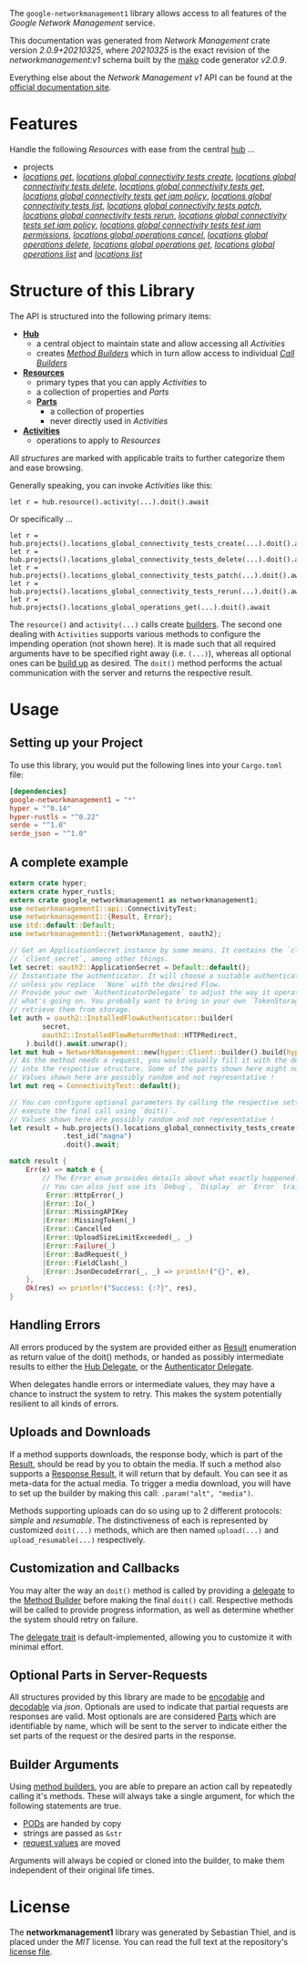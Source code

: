 <!---
DO NOT EDIT !
This file was generated automatically from 'src/mako/api/README.md.mako'
DO NOT EDIT !
-->
The `google-networkmanagement1` library allows access to all features of the *Google Network Management* service.

This documentation was generated from *Network Management* crate version *2.0.9+20210325*, where *20210325* is the exact revision of the *networkmanagement:v1* schema built by the [mako](http://www.makotemplates.org/) code generator *v2.0.9*.

Everything else about the *Network Management* *v1* API can be found at the
[official documentation site](https://cloud.google.com/).
# Features

Handle the following *Resources* with ease from the central [hub](https://docs.rs/google-networkmanagement1/2.0.9+20210325/google_networkmanagement1/NetworkManagement) ... 

* projects
 * [*locations get*](https://docs.rs/google-networkmanagement1/2.0.9+20210325/google_networkmanagement1/api::ProjectLocationGetCall), [*locations global connectivity tests create*](https://docs.rs/google-networkmanagement1/2.0.9+20210325/google_networkmanagement1/api::ProjectLocationGlobalConnectivityTestCreateCall), [*locations global connectivity tests delete*](https://docs.rs/google-networkmanagement1/2.0.9+20210325/google_networkmanagement1/api::ProjectLocationGlobalConnectivityTestDeleteCall), [*locations global connectivity tests get*](https://docs.rs/google-networkmanagement1/2.0.9+20210325/google_networkmanagement1/api::ProjectLocationGlobalConnectivityTestGetCall), [*locations global connectivity tests get iam policy*](https://docs.rs/google-networkmanagement1/2.0.9+20210325/google_networkmanagement1/api::ProjectLocationGlobalConnectivityTestGetIamPolicyCall), [*locations global connectivity tests list*](https://docs.rs/google-networkmanagement1/2.0.9+20210325/google_networkmanagement1/api::ProjectLocationGlobalConnectivityTestListCall), [*locations global connectivity tests patch*](https://docs.rs/google-networkmanagement1/2.0.9+20210325/google_networkmanagement1/api::ProjectLocationGlobalConnectivityTestPatchCall), [*locations global connectivity tests rerun*](https://docs.rs/google-networkmanagement1/2.0.9+20210325/google_networkmanagement1/api::ProjectLocationGlobalConnectivityTestRerunCall), [*locations global connectivity tests set iam policy*](https://docs.rs/google-networkmanagement1/2.0.9+20210325/google_networkmanagement1/api::ProjectLocationGlobalConnectivityTestSetIamPolicyCall), [*locations global connectivity tests test iam permissions*](https://docs.rs/google-networkmanagement1/2.0.9+20210325/google_networkmanagement1/api::ProjectLocationGlobalConnectivityTestTestIamPermissionCall), [*locations global operations cancel*](https://docs.rs/google-networkmanagement1/2.0.9+20210325/google_networkmanagement1/api::ProjectLocationGlobalOperationCancelCall), [*locations global operations delete*](https://docs.rs/google-networkmanagement1/2.0.9+20210325/google_networkmanagement1/api::ProjectLocationGlobalOperationDeleteCall), [*locations global operations get*](https://docs.rs/google-networkmanagement1/2.0.9+20210325/google_networkmanagement1/api::ProjectLocationGlobalOperationGetCall), [*locations global operations list*](https://docs.rs/google-networkmanagement1/2.0.9+20210325/google_networkmanagement1/api::ProjectLocationGlobalOperationListCall) and [*locations list*](https://docs.rs/google-networkmanagement1/2.0.9+20210325/google_networkmanagement1/api::ProjectLocationListCall)




# Structure of this Library

The API is structured into the following primary items:

* **[Hub](https://docs.rs/google-networkmanagement1/2.0.9+20210325/google_networkmanagement1/NetworkManagement)**
    * a central object to maintain state and allow accessing all *Activities*
    * creates [*Method Builders*](https://docs.rs/google-networkmanagement1/2.0.9+20210325/google_networkmanagement1/client::MethodsBuilder) which in turn
      allow access to individual [*Call Builders*](https://docs.rs/google-networkmanagement1/2.0.9+20210325/google_networkmanagement1/client::CallBuilder)
* **[Resources](https://docs.rs/google-networkmanagement1/2.0.9+20210325/google_networkmanagement1/client::Resource)**
    * primary types that you can apply *Activities* to
    * a collection of properties and *Parts*
    * **[Parts](https://docs.rs/google-networkmanagement1/2.0.9+20210325/google_networkmanagement1/client::Part)**
        * a collection of properties
        * never directly used in *Activities*
* **[Activities](https://docs.rs/google-networkmanagement1/2.0.9+20210325/google_networkmanagement1/client::CallBuilder)**
    * operations to apply to *Resources*

All *structures* are marked with applicable traits to further categorize them and ease browsing.

Generally speaking, you can invoke *Activities* like this:

```Rust,ignore
let r = hub.resource().activity(...).doit().await
```

Or specifically ...

```ignore
let r = hub.projects().locations_global_connectivity_tests_create(...).doit().await
let r = hub.projects().locations_global_connectivity_tests_delete(...).doit().await
let r = hub.projects().locations_global_connectivity_tests_patch(...).doit().await
let r = hub.projects().locations_global_connectivity_tests_rerun(...).doit().await
let r = hub.projects().locations_global_operations_get(...).doit().await
```

The `resource()` and `activity(...)` calls create [builders][builder-pattern]. The second one dealing with `Activities` 
supports various methods to configure the impending operation (not shown here). It is made such that all required arguments have to be 
specified right away (i.e. `(...)`), whereas all optional ones can be [build up][builder-pattern] as desired.
The `doit()` method performs the actual communication with the server and returns the respective result.

# Usage

## Setting up your Project

To use this library, you would put the following lines into your `Cargo.toml` file:

```toml
[dependencies]
google-networkmanagement1 = "*"
hyper = "^0.14"
hyper-rustls = "^0.22"
serde = "^1.0"
serde_json = "^1.0"
```

## A complete example

```Rust
extern crate hyper;
extern crate hyper_rustls;
extern crate google_networkmanagement1 as networkmanagement1;
use networkmanagement1::api::ConnectivityTest;
use networkmanagement1::{Result, Error};
use std::default::Default;
use networkmanagement1::{NetworkManagement, oauth2};

// Get an ApplicationSecret instance by some means. It contains the `client_id` and 
// `client_secret`, among other things.
let secret: oauth2::ApplicationSecret = Default::default();
// Instantiate the authenticator. It will choose a suitable authentication flow for you, 
// unless you replace  `None` with the desired Flow.
// Provide your own `AuthenticatorDelegate` to adjust the way it operates and get feedback about 
// what's going on. You probably want to bring in your own `TokenStorage` to persist tokens and
// retrieve them from storage.
let auth = oauth2::InstalledFlowAuthenticator::builder(
        secret,
        oauth2::InstalledFlowReturnMethod::HTTPRedirect,
    ).build().await.unwrap();
let mut hub = NetworkManagement::new(hyper::Client::builder().build(hyper_rustls::HttpsConnector::with_native_roots()), auth);
// As the method needs a request, you would usually fill it with the desired information
// into the respective structure. Some of the parts shown here might not be applicable !
// Values shown here are possibly random and not representative !
let mut req = ConnectivityTest::default();

// You can configure optional parameters by calling the respective setters at will, and
// execute the final call using `doit()`.
// Values shown here are possibly random and not representative !
let result = hub.projects().locations_global_connectivity_tests_create(req, "parent")
             .test_id("magna")
             .doit().await;

match result {
    Err(e) => match e {
        // The Error enum provides details about what exactly happened.
        // You can also just use its `Debug`, `Display` or `Error` traits
         Error::HttpError(_)
        |Error::Io(_)
        |Error::MissingAPIKey
        |Error::MissingToken(_)
        |Error::Cancelled
        |Error::UploadSizeLimitExceeded(_, _)
        |Error::Failure(_)
        |Error::BadRequest(_)
        |Error::FieldClash(_)
        |Error::JsonDecodeError(_, _) => println!("{}", e),
    },
    Ok(res) => println!("Success: {:?}", res),
}

```
## Handling Errors

All errors produced by the system are provided either as [Result](https://docs.rs/google-networkmanagement1/2.0.9+20210325/google_networkmanagement1/client::Result) enumeration as return value of
the doit() methods, or handed as possibly intermediate results to either the 
[Hub Delegate](https://docs.rs/google-networkmanagement1/2.0.9+20210325/google_networkmanagement1/client::Delegate), or the [Authenticator Delegate](https://docs.rs/yup-oauth2/*/yup_oauth2/trait.AuthenticatorDelegate.html).

When delegates handle errors or intermediate values, they may have a chance to instruct the system to retry. This 
makes the system potentially resilient to all kinds of errors.

## Uploads and Downloads
If a method supports downloads, the response body, which is part of the [Result](https://docs.rs/google-networkmanagement1/2.0.9+20210325/google_networkmanagement1/client::Result), should be
read by you to obtain the media.
If such a method also supports a [Response Result](https://docs.rs/google-networkmanagement1/2.0.9+20210325/google_networkmanagement1/client::ResponseResult), it will return that by default.
You can see it as meta-data for the actual media. To trigger a media download, you will have to set up the builder by making
this call: `.param("alt", "media")`.

Methods supporting uploads can do so using up to 2 different protocols: 
*simple* and *resumable*. The distinctiveness of each is represented by customized 
`doit(...)` methods, which are then named `upload(...)` and `upload_resumable(...)` respectively.

## Customization and Callbacks

You may alter the way an `doit()` method is called by providing a [delegate](https://docs.rs/google-networkmanagement1/2.0.9+20210325/google_networkmanagement1/client::Delegate) to the 
[Method Builder](https://docs.rs/google-networkmanagement1/2.0.9+20210325/google_networkmanagement1/client::CallBuilder) before making the final `doit()` call. 
Respective methods will be called to provide progress information, as well as determine whether the system should 
retry on failure.

The [delegate trait](https://docs.rs/google-networkmanagement1/2.0.9+20210325/google_networkmanagement1/client::Delegate) is default-implemented, allowing you to customize it with minimal effort.

## Optional Parts in Server-Requests

All structures provided by this library are made to be [encodable](https://docs.rs/google-networkmanagement1/2.0.9+20210325/google_networkmanagement1/client::RequestValue) and 
[decodable](https://docs.rs/google-networkmanagement1/2.0.9+20210325/google_networkmanagement1/client::ResponseResult) via *json*. Optionals are used to indicate that partial requests are responses 
are valid.
Most optionals are are considered [Parts](https://docs.rs/google-networkmanagement1/2.0.9+20210325/google_networkmanagement1/client::Part) which are identifiable by name, which will be sent to 
the server to indicate either the set parts of the request or the desired parts in the response.

## Builder Arguments

Using [method builders](https://docs.rs/google-networkmanagement1/2.0.9+20210325/google_networkmanagement1/client::CallBuilder), you are able to prepare an action call by repeatedly calling it's methods.
These will always take a single argument, for which the following statements are true.

* [PODs][wiki-pod] are handed by copy
* strings are passed as `&str`
* [request values](https://docs.rs/google-networkmanagement1/2.0.9+20210325/google_networkmanagement1/client::RequestValue) are moved

Arguments will always be copied or cloned into the builder, to make them independent of their original life times.

[wiki-pod]: http://en.wikipedia.org/wiki/Plain_old_data_structure
[builder-pattern]: http://en.wikipedia.org/wiki/Builder_pattern
[google-go-api]: https://github.com/google/google-api-go-client

# License
The **networkmanagement1** library was generated by Sebastian Thiel, and is placed 
under the *MIT* license.
You can read the full text at the repository's [license file][repo-license].

[repo-license]: https://github.com/Byron/google-apis-rsblob/main/LICENSE.md
